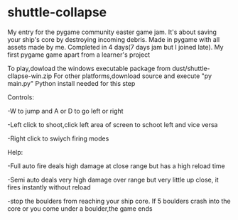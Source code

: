 # shuttle-collapse
My entry for the pygame community easter game jam. It's about saving your ship's core by destroying incoming debris. Made in pygame with all assets made by me. Completed in 4 days(7 days jam but I joined late). My first pygame game apart from a learner's project

To play,dowload the windows executable package from dust/shuttle-cllapse-win.zip
For other platforms,download source and execute "py main.py"
Python install needed for this step

Controls:

-W to jump and A or D to go left or right

-Left click to shoot,click left area of screen to schoot left and vice versa

-Right click to swiych firing modes


Help:

-Full auto fire deals high damage at close range but has a high reload time

-Semi auto deals very high damage over range but very little up close, it fires instantly without reload

-stop the boulders from reaching your ship core. If 5 boulders crash into the core or you come under a boulder,the game ends
